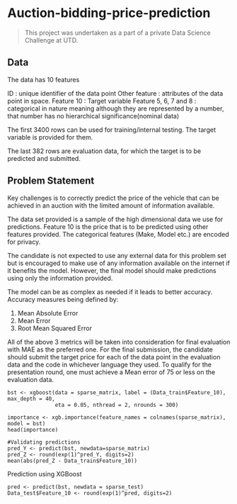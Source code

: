 # Auction-bidding-price-prediction

> This project was undertaken as a part of a private Data Science Challenge at UTD. 

## Data 

The data has 10 features 

ID : unique identifier of the data point 
Other feature : attributes of the data point in space. 
Feature 10 : Target variable 
Feature 5, 6, 7 and 8 : categorical in nature meaning although they are represented by a number, that number has no hierarchical significance(nominal data)

The first 3400 rows can be used for training/internal testing. The target variable is provided for them. 

The last 382 rows are evaluation data, for which the target is to be predicted and submitted.

## Problem Statement

Key challenges is to correctly predict the price of the vehicle that can be achieved in an auction with the limited amount of information available.

The data set provided is a sample of the high dimensional data we use for predictions. Feature 10 is the price that is to be predicted using other features provided. The categorical features (Make, Model etc.) are encoded for privacy.

The candidate is not expected to use any external data for this problem set but is encouraged to make use of any information available on the internet if it benefits the model. However, the final model should make predictions using only the information provided.

The model can be as complex as needed if it leads to better accuracy. Accuracy measures being defined by:
1.	Mean Absolute Error
2.	Mean Error
3.	Root Mean Squared Error

All of the above 3 metrics will be taken into consideration for final evaluation with MAE as the preferred one. For the final submission, the candidate should submit the target price for each of the data point in the evaluation data and the code in whichever language they used. To qualify for the presentation round, one must achieve a Mean error of 75 or less on the evaluation data.


```
bst <- xgboost(data = sparse_matrix, label = (Data_train$Feature_10), max_depth = 40,
               eta = 0.05, nthread = 2, nrounds = 300)

importance <- xgb.importance(feature_names = colnames(sparse_matrix), model = bst)
head(importance)

#Validating predictions
pred_Y <- predict(bst, newdata=sparse_matrix)
pred_Z <- round(exp(1)^pred_Y, digits=2)
mean(abs(pred_Z - Data_train$Feature_10))
```

Prediction using XGBoost

```
pred <- predict(bst, newdata = sparse_test)
Data_test$Feature_10 <- round(exp(1)^pred, digits=2)
```
